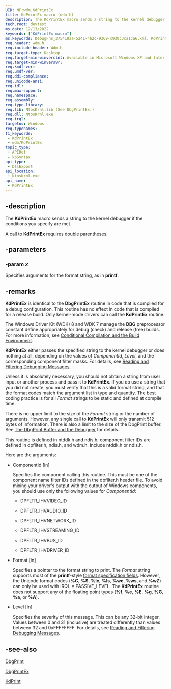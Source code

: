```yaml
---
UID: NF:wdm.KdPrintEx
title: KdPrintEx macro (wdm.h)
description: The KdPrintEx macro sends a string to the kernel debugger if the conditions you specify are met.A call to KdPrintEx requires double parentheses.
tech.root: devtest
ms.date: 12/13/2022
keywords: ["KdPrintEx macro"]
ms.keywords: DebugFns_375418aa-5241-4b2c-9369-c930c3ca1ca6.xml, KdPrintEx, KdPrintEx function [Driver Development Tools], devtest.kdprintex, wdm/KdPrintEx
req.header: wdm.h
req.include-header: Wdm.h
req.target-type: Desktop
req.target-min-winverclnt: Available in Microsoft Windows XP and later.
req.target-min-winversvr: 
req.kmdf-ver: 
req.umdf-ver: 
req.ddi-compliance: 
req.unicode-ansi: 
req.idl: 
req.max-support: 
req.namespace: 
req.assembly: 
req.type-library: 
req.lib: NtosKrnl.lib (See DbgPrintEx.)
req.dll: NtosKrnl.exe
req.irql: 
targetos: Windows
req.typenames: 
f1_keywords:
 - KdPrintEx
 - wdm/KdPrintEx
topic_type:
 - APIRef
 - kbSyntax
api_type:
 - DllExport
api_location:
 - NtosKrnl.exe
api_name:
 - KdPrintEx
---
```


## -description

The **KdPrintEx** macro sends a string to the kernel debugger if the conditions you specify are met.

A call to **KdPrintEx** requires double parentheses.

## -parameters

### -param _x_

Specifies arguments for the format string, as in **printf**.

## -remarks

**KdPrintEx** is identical to the **DbgPrintEx** routine in code that is compiled for a debug configuration. This routine has no effect in code that is compiled for a release build. Only kernel-mode drivers can call the **KdPrintEx** routine.

The Windows Driver Kit (WDK) 8 and WDK 7 manage the **DBG** preprocessor constant define appropriately for debug (check) and release (free) builds. For more information, see [Conditional Compilation and the Build Environment](/windows-hardware/drivers/devtest/conditional-compilation-and-the-build-environment).

**KdPrintEx** either passes the specified string to the kernel debugger or does nothing at all, depending on the values of _ComponentId_, _Level_, and the corresponding component filter masks. For details, see [Reading and Filtering Debugging Messages](/windows-hardware/drivers/devtest/reading-and-filtering-debugging-messages).

Unless it is absolutely necessary, you should not obtain a string from user input or another process and pass it to **KdPrintEx**. If you do use a string that you did not create, you must verify that this is a valid format string, and that the format codes match the argument list in type and quantity. The best coding practice is for all _Format_ strings to be static and defined at compile time.

There is no upper limit to the size of the _Format_ string or the number of arguments. However, any single call to **KdPrintEx** will only transmit 512 bytes of information. There is also a limit to the size of the DbgPrint buffer. See [The DbgPrint Buffer and the Debugger](/windows-hardware/drivers/devtest/reading-and-filtering-debugging-messages) for details.

This routine is defined in ntddk.h and ndis.h; component filter IDs are defined in dpfilter.h, ndis.h, and wdm.h. Include ntddk.h or ndis.h.

Here are the arguments:

- ComponentId [in]

  Specifies the component calling this routine. This must be one of the component name filter IDs defined in the dpfilter.h header file. To avoid mixing your driver's output with the output of Windows components, you should use only the following values for _ComponentId_:

  - DPFLTR_IHVVIDEO_ID

  - DPFLTR_IHVAUDIO_ID

  - DPFLTR_IHVNETWORK_ID

  - DPFLTR_IHVSTREAMING_ID

  - DPFLTR_IHVBUS_ID

  - DPFLTR_IHVDRIVER_ID

- Format [in]

  Specifies a pointer to the format string to print. The _Format_ string supports most of the **printf**-style [format specification fields](/cpp/c-runtime-library/format-specification-syntax-printf-and-wprintf-functions). However, the Unicode format codes (**%C**, **%S**, **%lc**, **%ls**, **%wc**, **%ws**, and **%wZ**) can only be used with IRQL = PASSIVE_LEVEL. The **KdPrintEx** routine does not support any of the floating point types (**%f**, **%e**, **%E**, **%g**, **%G**, **%a**, or **%A**).

- Level [in]

  Specifies the severity of this message. This can be any 32-bit integer. Values between 0 and 31 (inclusive) are treated differently than values between 32 and 0xFFFFFFFF. For details, see [Reading and Filtering Debugging Messages](/windows-hardware/drivers/devtest/reading-and-filtering-debugging-messages).

## -see-also

[DbgPrint](./nf-wdm-dbgprint.md)

[DbgPrintEx](./nf-wdm-dbgprintex.md)

[KdPrint](./nf-wdm-kdprint.md)